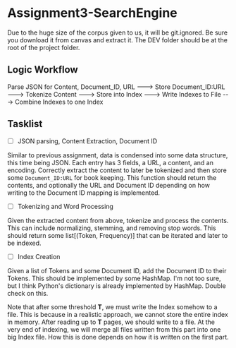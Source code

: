 # Assignment3-SearchEngine
Due to the huge size of the corpus given to us, it will be git.ignored. Be sure you download it from canvas and extract it. The DEV folder should be at the root of the project folder.

## Logic Workflow
Parse JSON for Content, Document_ID, URL ---> Store Document_ID:URL ---> Tokenize Content ---> Store into Index ---> Write Indexes to File ---> Combine Indexes to one Index

## Tasklist
- [ ] JSON parsing, Content Extraction, Document ID

Similar to previous assignment, data is condensed into some data structure, this time being JSON. Each entry has 3 fields, a URL, a content, and an encoding. Correctly extract the content to later be tokenized and then store some `Document_ID:URL` for book keeping.
This function should return the contents, and optionally the URL and Document ID depending on how writing to the Document ID mapping is implemented.

- [ ] Tokenizing and Word Processing

Given the extracted content from above, tokenize and process the contents. This can include normalizing, stemming, and removing stop words. 
This should return some list[(Token, Frequency)] that can be iterated and later to be indexed.

- [ ] Index Creation

Given a list of Tokens and some Document ID, add the Document ID to their Tokens. This should be implemented by some HashMap. I'm not too sure, but I think Python's dictionary is already implemented by HashMap. Double check on this.

Note that after some threshold **T**, we must write the Index somehow to a file. This is because in a realistic approach, we cannot store the entire index in memory. After reading up to **T** pages, we should write to a file. At the very end of indexing, we will merge all files written from this part into one big Index file. How this is done depends on how it is written on the first part.